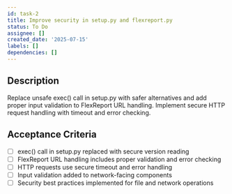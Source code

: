 ```yaml
---
id: task-2
title: Improve security in setup.py and flexreport.py
status: To Do
assignee: []
created_date: '2025-07-15'
labels: []
dependencies: []
---
```


## Description

Replace unsafe exec() call in setup.py with safer alternatives and add proper input validation to FlexReport URL handling. Implement secure HTTP request handling with timeout and error checking.

## Acceptance Criteria

- [ ] exec() call in setup.py replaced with secure version reading
- [ ] FlexReport URL handling includes proper validation and error checking
- [ ] HTTP requests use secure timeout and error handling
- [ ] Input validation added to network-facing components
- [ ] Security best practices implemented for file and network operations
